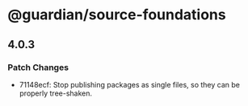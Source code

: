 # @guardian/source-foundations

## 4.0.3
### Patch Changes

- 71148ecf: Stop publishing packages as single files, so they can be properly tree-shaken.
